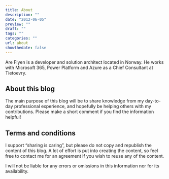 ```yaml
---
title: About
description: ""
date: "2012-06-05"
preview: ""
draft: ""
tags: ""
categories: ""
url: about
showthedate: false
---
```


Are Flyen is a developer and solution architect located in Norway. He works with Microsoft 365, Power Platform and Azure as a Chief Consultant at Tietoevry.

## About this blog
The main purpose of this blog will be to share knowledge from my day-to-day professional experience, and hopefully be helping others with my contributions. Please make a short comment if you find the information helpful!

## Terms and conditions
I support “sharing is caring”, but please do not copy and republish the content of this blog. A lot of effort is put into creating the content, so feel free to contact me for an agreement if you wish to reuse any of the content.

I will not be liable for any errors or omissions in this information nor for its availability.